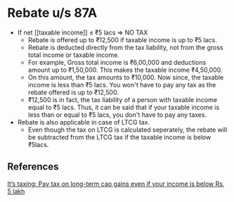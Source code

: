# Rebate u/s 87A

- If net [[taxable income]] ≤ ₹5 lacs ⇒ NO TAX
  - Rebate is offered up to ₹12,500 if taxable income is up to ₹5 lacs.
  - Rebate is deducted directly from the tax liability, not from the gross total income or taxable income.
  - For example, Gross total income is ₹6,00,000 and deductions amount up to ₹1,50,000. This makes the taxable income ₹4,50,000.
  - On this amount, the tax amounts to ₹10,000. Now since, the taxable income is less than ₹5 lacs. You won't have to pay any tax as the rebate offered is up to ₹12,500.
  - ₹12,500 is in fact, the tax liability of a person with taxable income equal to ₹5 lacs. Thus, it can be said that if your taxable income is less than or equal to ₹5 lacs, you don't have to pay any taxes.
- Rebate is also applicable in case of LTCG tax.
  - Even though the tax on LTCG is calculated seperately, the rebate will be subtracted from the LTCG tax if the taxable income is below ₹5lacs.

## References

[It’s taxing: Pay tax on long-term cao gains even if your income is below Rs, 5 lakh](https://timesofindia.indiatimes.com/business/india-business/its-taxing-pay-tax-on-long-term-cap-gains-even-if-your-taxable-income-is-below-rs-5-lakh/articleshow/88824093.cms)
